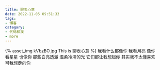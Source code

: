 ```yaml
---
title: 聊表心意
date: 2022-11-05 09:51:33
tags:
- 博客
category:
- 代码和我
- more
---
```

{% asset_img kVbzBO.jpg This is 聊表心意 %}
我看什么都像你  我看月亮 像你  看星星 也像你  那些白亮透澈 温柔冷清的光  它们都让我想起你  其实我不太懂喜欢 可我想走向你